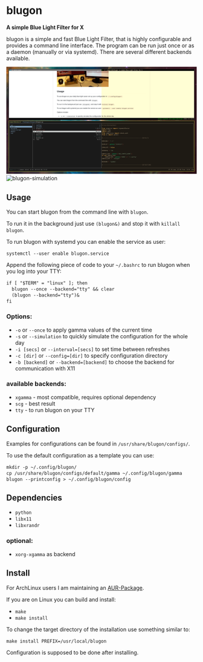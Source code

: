 # blugon
**A simple Blue Light Filter for X**

blugon is a simple and fast Blue Light Filter, that is highly configurable and provides a command line interface.
The program can be run just once or as a daemon (manually or via systemd).
There are several different backends available.

![blugon-comparison](https://github.com/jumper149/data/blob/master/blugon/comp.png?raw=true)
![blugon-simulation](https://github.com/jumper149/data/blob/master/blugon/sim.gif?raw=true)

## Usage
You can start blugon from the command line with `blugon`.

To run it in the background just use `(blugon&)` and stop it with `killall blugon`.

To run blugon with systemd you can enable the service as user:

    systemctl --user enable blugon.service

Append the following piece of code to your `~/.bashrc` to run blugon when you log into your TTY:

    if [ "$TERM" = "linux" ]; then
      blugon --once --backend="tty" && clear
      (blugon --backend="tty")&
    fi

### Options:
- `-o` or `--once` to apply gamma values of the current time
- `-s` or `--simulation` to quickly simulate the configuration for the whole day
- `-i [secs]` or `--interval=[secs]` to set time between refreshes
- `-c [dir]` or `--config=[dir]` to specify configuration directory
- `-b [backend]` or `--backend=[backend]` to choose the backend for communication with X11

### available backends:
- `xgamma` - most compatible, requires optional dependency
- `scg` - best result
- `tty` - to run blugon on your TTY

## Configuration
Examples for configurations can be found in `/usr/share/blugon/configs/`.

To use the default configuration as a template you can use:

    mkdir -p ~/.config/blugon/
    cp /usr/share/blugon/configs/default/gamma ~/.config/blugon/gamma
    blugon --printconfig > ~/.config/blugon/config

## Dependencies
- `python`
- `libx11`
- `libxrandr`
### optional:
- `xorg-xgamma` as backend

## Install
For ArchLinux users I am maintaining an [AUR-Package](https://aur.archlinux.org/packages/blugon).

If you are on Linux you can build and install:
- `make`
- `make install`

To change the target directory of the installation use something similar to:

    make install PREFIX=/usr/local/blugon

Configuration is supposed to be done after installing.
